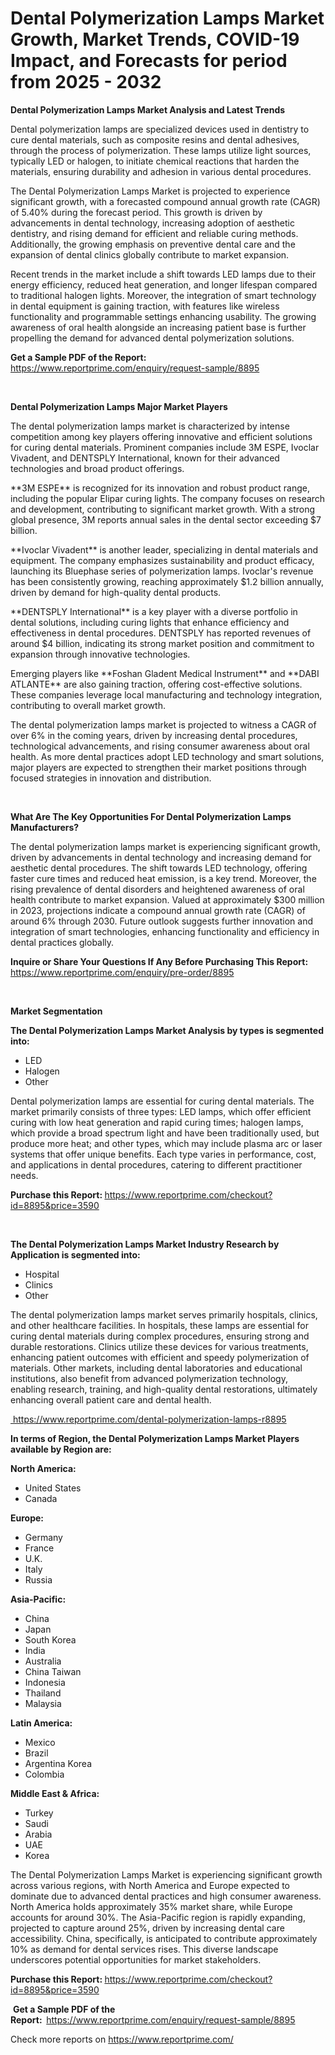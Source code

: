 <p><h1>Dental Polymerization Lamps Market Growth, Market Trends, COVID-19 Impact, and Forecasts for period from 2025 - 2032</h1></p><p><strong>Dental Polymerization Lamps Market Analysis and Latest Trends</strong></p>
<p><p>Dental polymerization lamps are specialized devices used in dentistry to cure dental materials, such as composite resins and dental adhesives, through the process of polymerization. These lamps utilize light sources, typically LED or halogen, to initiate chemical reactions that harden the materials, ensuring durability and adhesion in various dental procedures.</p><p>The Dental Polymerization Lamps Market is projected to experience significant growth, with a forecasted compound annual growth rate (CAGR) of 5.40% during the forecast period. This growth is driven by advancements in dental technology, increasing adoption of aesthetic dentistry, and rising demand for efficient and reliable curing methods. Additionally, the growing emphasis on preventive dental care and the expansion of dental clinics globally contribute to market expansion.</p><p>Recent trends in the market include a shift towards LED lamps due to their energy efficiency, reduced heat generation, and longer lifespan compared to traditional halogen lights. Moreover, the integration of smart technology in dental equipment is gaining traction, with features like wireless functionality and programmable settings enhancing usability. The growing awareness of oral health alongside an increasing patient base is further propelling the demand for advanced dental polymerization solutions.</p></p>
<p><strong>Get a Sample PDF of the Report:&nbsp;</strong> <a href="https://www.reportprime.com/enquiry/request-sample/8895?utm_campaign=2808&utm_medium=2&utm_source=Github&utm_content=ia&utm_term=20032025&utm_id=dental-polymerization-lamps">https://www.reportprime.com/enquiry/request-sample/8895</a></p>
<p>&nbsp;</p>
<p><strong>Dental Polymerization Lamps Major Market Players</strong></p>
<p><p>The dental polymerization lamps market is characterized by intense competition among key players offering innovative and efficient solutions for curing dental materials. Prominent companies include 3M ESPE, Ivoclar Vivadent, and DENTSPLY International, known for their advanced technologies and broad product offerings.</p><p>**3M ESPE** is recognized for its innovation and robust product range, including the popular Elipar curing lights. The company focuses on research and development, contributing to significant market growth. With a strong global presence, 3M reports annual sales in the dental sector exceeding $7 billion.</p><p>**Ivoclar Vivadent** is another leader, specializing in dental materials and equipment. The company emphasizes sustainability and product efficacy, launching its Bluephase series of polymerization lamps. Ivoclar's revenue has been consistently growing, reaching approximately $1.2 billion annually, driven by demand for high-quality dental products.</p><p>**DENTSPLY International** is a key player with a diverse portfolio in dental solutions, including curing lights that enhance efficiency and effectiveness in dental procedures. DENTSPLY has reported revenues of around $4 billion, indicating its strong market position and commitment to expansion through innovative technologies.</p><p>Emerging players like **Foshan Gladent Medical Instrument** and **DABI ATLANTE** are also gaining traction, offering cost-effective solutions. These companies leverage local manufacturing and technology integration, contributing to overall market growth.</p><p>The dental polymerization lamps market is projected to witness a CAGR of over 6% in the coming years, driven by increasing dental procedures, technological advancements, and rising consumer awareness about oral health. As more dental practices adopt LED technology and smart solutions, major players are expected to strengthen their market positions through focused strategies in innovation and distribution.</p></p>
<p>&nbsp;</p>
<p><strong>What Are The Key Opportunities For Dental Polymerization Lamps Manufacturers?</strong></p>
<p><p>The dental polymerization lamps market is experiencing significant growth, driven by advancements in dental technology and increasing demand for aesthetic dental procedures. The shift towards LED technology, offering faster cure times and reduced heat emission, is a key trend. Moreover, the rising prevalence of dental disorders and heightened awareness of oral health contribute to market expansion. Valued at approximately $300 million in 2023, projections indicate a compound annual growth rate (CAGR) of around 6% through 2030. Future outlook suggests further innovation and integration of smart technologies, enhancing functionality and efficiency in dental practices globally.</p></p>
<p><strong>Inquire or Share Your Questions If Any Before Purchasing This Report:</strong> <a href="https://www.reportprime.com/enquiry/pre-order/8895?utm_campaign=2808&utm_medium=2&utm_source=Github&utm_content=ia&utm_term=20032025&utm_id=dental-polymerization-lamps">https://www.reportprime.com/enquiry/pre-order/8895</a></p>
<p>&nbsp;</p>
<p><strong>Market Segmentation</strong></p>
<p><strong>The Dental Polymerization Lamps Market Analysis by types is segmented into:</strong></p>
<p><ul><li>LED</li><li>Halogen</li><li>Other</li></ul></p>
<p><p>Dental polymerization lamps are essential for curing dental materials. The market primarily consists of three types: LED lamps, which offer efficient curing with low heat generation and rapid curing times; halogen lamps, which provide a broad spectrum light and have been traditionally used, but produce more heat; and other types, which may include plasma arc or laser systems that offer unique benefits. Each type varies in performance, cost, and applications in dental procedures, catering to different practitioner needs.</p></p>
<p><strong>Purchase this Report:&nbsp;</strong><a href="https://www.reportprime.com/checkout?id=8895&price=3590&utm_campaign=2808&utm_medium=2&utm_source=Github&utm_content=ia&utm_term=20032025&utm_id=dental-polymerization-lamps">https://www.reportprime.com/checkout?id=8895&price=3590</a></p>
<p>&nbsp;</p>
<p><strong>The Dental Polymerization Lamps Market Industry Research by Application is segmented into:</strong></p>
<p><ul><li>Hospital</li><li>Clinics</li><li>Other</li></ul></p>
<p><p>The dental polymerization lamps market serves primarily hospitals, clinics, and other healthcare facilities. In hospitals, these lamps are essential for curing dental materials during complex procedures, ensuring strong and durable restorations. Clinics utilize these devices for various treatments, enhancing patient outcomes with efficient and speedy polymerization of materials. Other markets, including dental laboratories and educational institutions, also benefit from advanced polymerization technology, enabling research, training, and high-quality dental restorations, ultimately enhancing overall patient care and dental health.</p></p>
<p><a href="https://www.reportprime.com/dental-polymerization-lamps-r8895?utm_campaign=2808&utm_medium=2&utm_source=Github&utm_content=ia&utm_term=20032025&utm_id=dental-polymerization-lamps">&nbsp;https://www.reportprime.com/dental-polymerization-lamps-r8895</a></p>
<p><strong>In terms of Region, the Dental Polymerization Lamps Market Players available by Region are:</strong></p>
<p>
    <p> <strong> North America: </strong>
        <ul>
            <li>United States</li>
            <li>Canada</li>
        </ul>
        </p> 
    <p> <strong> Europe: </strong>
        <ul>
            <li>Germany</li>
            <li>France</li>
            <li>U.K.</li>
            <li>Italy</li>
            <li>Russia</li>
        </ul>
        </p> 
    <p> <strong> Asia-Pacific: </strong>
        <ul>
            <li>China</li>
            <li>Japan</li>
            <li>South Korea</li>
            <li>India</li>
            <li>Australia</li>
            <li>China Taiwan</li>
            <li>Indonesia</li>
            <li>Thailand</li>
            <li>Malaysia</li>
        </ul>
        </p> 
    <p> <strong> Latin America: </strong>
        <ul>
            <li>Mexico</li>
            <li>Brazil</li>
            <li>Argentina Korea</li>
            <li>Colombia</li>
        </ul>
        </p> 
    <p> <strong> Middle East & Africa: </strong>
        <ul>
            <li>Turkey</li>
            <li>Saudi</li>
            <li>Arabia</li>
            <li>UAE</li>
            <li>Korea</li>
        </ul>
    </p>
    </p>
<p><p>The Dental Polymerization Lamps Market is experiencing significant growth across various regions, with North America and Europe expected to dominate due to advanced dental practices and high consumer awareness. North America holds approximately 35% market share, while Europe accounts for around 30%. The Asia-Pacific region is rapidly expanding, projected to capture around 25%, driven by increasing dental care accessibility. China, specifically, is anticipated to contribute approximately 10% as demand for dental services rises. This diverse landscape underscores potential opportunities for market stakeholders.</p></p>
<p><strong>Purchase this Report: </strong><a href="https://www.reportprime.com/checkout?id=8895&price=3590&utm_campaign=2808&utm_medium=2&utm_source=Github&utm_content=ia&utm_term=20032025&utm_id=dental-polymerization-lamps">https://www.reportprime.com/checkout?id=8895&price=3590</a></p>
<p>&nbsp;<strong>Get a Sample PDF of the Report:&nbsp;&nbsp;</strong><a href="https://www.reportprime.com/enquiry/request-sample/8895?utm_campaign=2808&utm_medium=2&utm_source=Github&utm_content=ia&utm_term=20032025&utm_id=dental-polymerization-lamps">https://www.reportprime.com/enquiry/request-sample/8895</a></p>
<p><strong></strong></p>
<p>Check more reports on <a href="https://www.reportprime.com/?utm_campaign=2808&utm_medium=2&utm_source=Github&utm_content=ia&utm_term=20032025&utm_id=dental-polymerization-lamps">https://www.reportprime.com/</a></p>